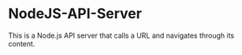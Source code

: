 # NodeJS-API-Server
This is a Node.js API server that calls a URL and navigates through its content.
